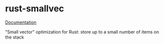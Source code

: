 rust-smallvec
=============

[Documentation](http://docs.rs/smallvec/)

"Small vector" optimization for Rust: store up to a small number of items on the stack
